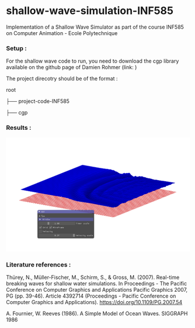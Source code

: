 # shallow-wave-simulation-INF585
Implementation of a Shallow Wave Simulator as part of the course INF585 on Computer Animation - Ecole Polytechnique

### Setup :
For the shallow wave code to run, you need to download the cgp library available on the github page of Damien Rohmer (link: )

The project direcotry should be of the format :

root

├── project-code-INF585

├── cgp

### Results :
![wave visualization](<pics/wave plus.png>)

### Literature references : 
Thürey, N., Müller-Fischer, M., Schirm, S., & Gross, M. (2007). Real-time breaking waves for shallow water simulations. In Proceedings - The Pacific Conference on Computer Graphics and Applications Pacific Graphics 2007, PG (pp. 39-46). Article 4392714 (Proceedings - Pacific Conference on Computer Graphics and Applications). https://doi.org/10.1109/PG.2007.54

A. Fournier, W. Reeves (1986). A Simple Model of Ocean Waves. SIGGRAPH 1986
